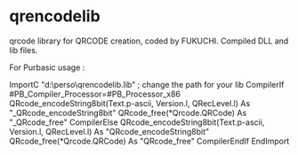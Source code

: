 # qrencodelib
qrcode library for QRCODE creation, coded by FUKUCHI. Compiled DLL and lib files.

For Purbasic usage :

ImportC "d:\perso\qrencodelib.lib" ; change the path for your lib
  CompilerIf #PB_Compiler_Processor=#PB_Processor_x86
  QRcode_encodeString8bit(Text.p-ascii, Version.l, QRecLevel.l) As "_QRcode_encodeString8bit"
  QRcode_free(*Qrcode.QRCode) As "_QRcode_free"
  CompilerElse
  QRcode_encodeString8bit(Text.p-ascii, Version.l, QRecLevel.l) As "QRcode_encodeString8bit"
  QRcode_free(*Qrcode.QRCode) As "QRcode_free"
  CompilerEndIf
EndImport

